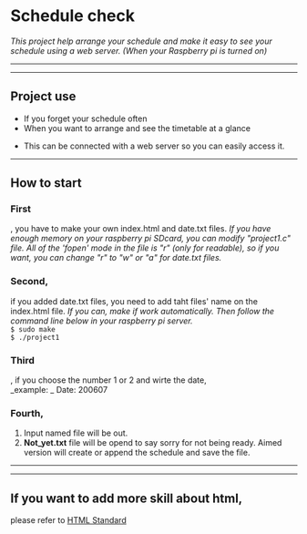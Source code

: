 # Schedule check
_This project help arrange your schedule and make it easy to see your schedule using a web server.
(When your Raspberry pi is turned on)_
__________
**********

## Project use
- If you forget your schedule often
- When you want to arrange and see the timetable at a glance
* This can be connected with a web server so you can easily access it.
__________

## How to start
### **First**
, you have to make your own index.html and date.txt files.
_If you have enough memory on your raspberry pi SDcard, you can modify "project1.c" file.
All of the 'fopen' mode in the file is "r" (only for readable), so if you want, 
you can change "r" to "w" or "a" for date.txt files._
### **Second**,   
if you added date.txt files, you need to add taht files' name on the index.html file. 
_If you can, make if work automatically. Then follow the command line below in your raspberry pi server._  
     `$ sudo make`  
     `$ ./project1`  
### **Third**
, if you choose the number 1 or 2 and wirte the date,  
_example: _
           Date: 200607
### **Fourth**,
1. Input named file will be out.
2. **Not_yet.txt** file will be opend to say sorry for not being ready.
Aimed version will create or append the schedule and save the file.
__________
**********
## If you want to add more skill about html,
please refer to [HTML Standard](https://html.spec.whatwg.org)
